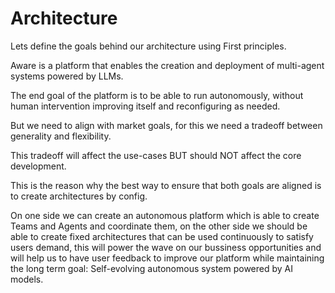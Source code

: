 # Architecture

Lets define the goals behind our architecture using First principles.

Aware is a platform that enables the creation and deployment of multi-agent systems powered by LLMs.

The end goal of the platform is to be able to run autonomously, without human intervention improving itself and reconfiguring as needed.

But we need to align with market goals, for this we need a tradeoff between generality and flexibility.

This tradeoff will affect the use-cases BUT should NOT affect the core development.

This is the reason why the best way to ensure that both goals are aligned is to create architectures by config.

On one side we can create an autonomous platform which is able to create Teams and Agents and coordinate them, on the other side we should be able to create fixed architectures that can be used continuously to satisfy users demand, this will power the wave on our bussiness opportunities and will help us to have user feedback to improve our platform while maintaining the long term goal: Self-evolving autonomous system powered by AI models.